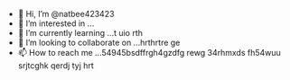 - 👋 Hi, I’m @natbee423423
- 👀 I’m interested in ...
- 🌱 I’m currently learning ...t uio rth
- 💞️ I’m looking to collaborate on ...hrthrtre ge
- 📫 How to reach me ...54945bsdffrgh4gzdfg rewg
34rhmxds fh54wuu srjtcghk qerdj tyj hrt
<!---6r yew
natbee423423/natbee423423 is a ✨ special ✨ repository because its `README.md` (this file) appears on your GitHub profile.
You can click the Preview link to take a look at your changes.
--->
